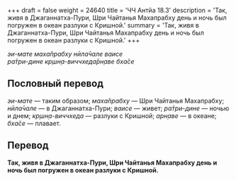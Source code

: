 +++
draft = false
weight = 24640
title = 'ЧЧ Антйа 18.3'
description = 'Так, живя в Джаганнатха-Пури, Шри Чайтанья Махапрабху день и ночь был погружен в океан разлуки с Кришной.'
summary = 'Так, живя в Джаганнатха-Пури, Шри Чайтанья Махапрабху день и ночь был погружен в океан разлуки с Кришной.'
+++

_эи-мате маха̄прабху нӣла̄чале ваисе  
ра̄три-дине кр̣шн̣а-виччхеда̄рн̣аве бха̄се_

## Пословный перевод

_эи_\-_мате_ — таким образом; _маха̄прабху_ — Шри Чайтанья Махапрабху; _нӣла̄чале_ — в Джаганнатха-Пури; _ваисе_ — живет; _ра̄три_\-_дине_ — ночью и днем; _кр̣шн̣а_\-_виччхеда_ — разлуки с Кришной; _арн̣аве_ — в океане; _бха̄се_ — плавает.

## Перевод

**Так, живя в Джаганнатха-Пури, Шри Чайтанья Махапрабху день и ночь был погружен в океан разлуки с Кришной.**
